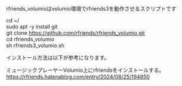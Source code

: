 rfriends_volumioはvolumio環境でrfriends3を動作させるスクリプトです  
  
cd ~/  
sudo apt -y install git  
git clone https://github.com/rfriends/rfriends_volumio.git  
cd rfriends_volumio  
sh rfriends3_volumio.sh  
  
インストール方法は以下が参考になります。  
  
ミュージックプレーヤーVolumio上にrfriendsをインストールする。  
https://rfriends.hatenablog.com/entry/2024/08/25/194850  
